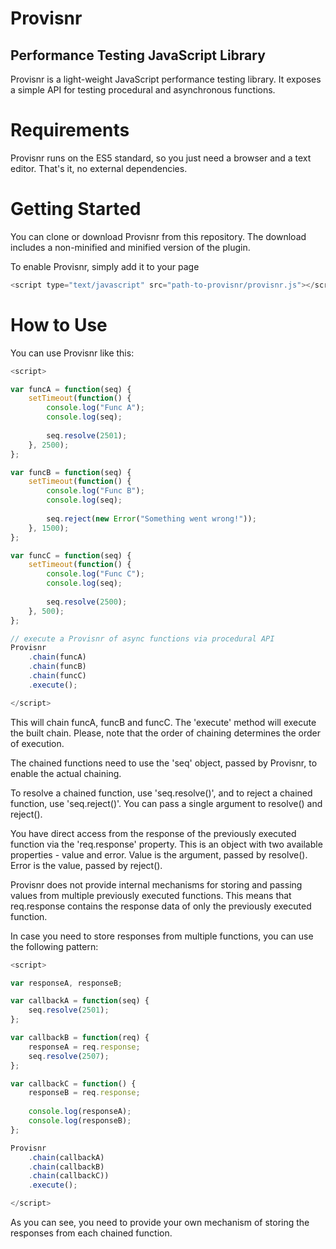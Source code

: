 # Provisnr
## Performance Testing JavaScript Library

Provisnr is a light-weight JavaScript performance testing library. It exposes a simple API for testing procedural and asynchronous functions.

# Requirements

Provisnr runs on the ES5 standard, so you just need a browser and a text editor. That's it, no external dependencies.


# Getting Started

You can clone or download Provisnr from this repository. The download includes a non-minified and minified version of the plugin.

To enable Provisnr, simply add it to your page
```javascript
<script type="text/javascript" src="path-to-provisnr/provisnr.js"></script>
```


# How to Use

You can use Provisnr like this:

```javascript
<script>

var funcA = function(seq) {
	setTimeout(function() {
		console.log("Func A");
		console.log(seq);
		
		seq.resolve(2501);
	}, 2500);
};

var funcB = function(seq) {
	setTimeout(function() {
		console.log("Func B");
		console.log(seq);
		
		seq.reject(new Error("Something went wrong!"));
	}, 1500);
};

var funcC = function(seq) {
	setTimeout(function() {
		console.log("Func C");
		console.log(seq);
		
		seq.resolve(2500);
	}, 500);
};

// execute a Provisnr of async functions via procedural API
Provisnr
	.chain(funcA)
	.chain(funcB)
	.chain(funcC)
	.execute();

</script>
```

This will chain funcA, funcB and funcC. The 'execute' method will execute the built chain. Please, note that the order of chaining determines the order of execution.

The chained functions need to use the 'seq' object, passed by Provisnr, to enable the actual chaining. 

To resolve a chained function, use 'seq.resolve()', and to reject a chained function, use 'seq.reject()'. You can pass a single argument to resolve() and reject().

You have direct access from the response of the previously executed function via the 'req.response' property. This is an object with two available properties - value and error. Value is the argument, passed by resolve(). Error is the value, passed by reject().

Provisnr does not provide internal mechanisms for storing and passing values from multiple previously executed functions. This means that req.response contains the response data of only the previously executed function.

In case you need to store responses from multiple functions, you can use the following pattern:

```javascript
<script>

var responseA, responseB;

var callbackA = function(seq) {
	seq.resolve(2501);
};

var callbackB = function(req) {
	responseA = req.response;
	seq.resolve(2507);
};

var callbackC = function() {
	responseB = req.response;
	
	console.log(responseA);
	console.log(responseB);
};

Provisnr
	.chain(callbackA)
	.chain(callbackB)
	.chain(callbackC))
	.execute();

</script>
```

As you can see, you need to provide your own mechanism of storing the responses from each chained function.